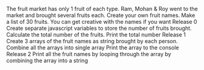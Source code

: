 The fruit market has only 1 fruit of each type. Ram, Mohan & Roy went to the market and brought several fruits each. Create your own fruit names. Make a list of 30 fruits. You can get creative with the names if you want
Release 0
Create separate javascript variables to store the number of fruits brought.
Calculate the total number of the fruits.
Print the total number
Release 1
Create 3 arrays of the fruit names as string brought by each person.
Combine all the arrays into single array
Print the array to the console
Release 2
Print all the fruit names
by looping through the array
by combining the array into a string